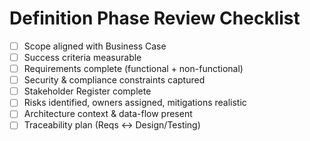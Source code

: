 ﻿# Definition Phase Review Checklist
- [ ] Scope aligned with Business Case
- [ ] Success criteria measurable
- [ ] Requirements complete (functional + non-functional)
- [ ] Security & compliance constraints captured
- [ ] Stakeholder Register complete
- [ ] Risks identified, owners assigned, mitigations realistic
- [ ] Architecture context & data-flow present
- [ ] Traceability plan (Reqs ↔ Design/Testing)

